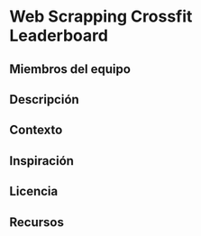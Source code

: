 # Web Scrapping Crossfit Leaderboard

## Miembros del equipo

## Descripción

## Contexto

## Inspiración

## Licencia

## Recursos
